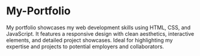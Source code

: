 # My-Portfolio
My portfolio showcases my web development skills using HTML, CSS, and JavaScript. It features a responsive design with clean aesthetics, interactive elements, and detailed project showcases. Ideal for highlighting my expertise and projects to potential employers and collaborators.
